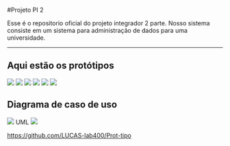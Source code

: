 #Projeto PI 2

Esse é o repositorio oficial do projeto integrador 2 parte. Nosso sistema consiste em um sistema para administração de dados para uma universidade.

------

## Aqui estão os protótipos

![](https://i.ibb.co/vm4Yz6z/Captura-de-Tela-25.png)
![](https://i.ibb.co/QCXfGnZ/Captura-de-Tela-36.png)
![](https://i.ibb.co/SJ8RrYq/Captura-de-Tela-37.png)
![](https://i.ibb.co/KG0Vxk6/Captura-de-Tela-38.png)
![](https://i.ibb.co/qjYrk0S/Captura-de-Tela-39.png)
![](https://i.ibb.co/Z1vyqZP/Captura-de-Tela-40.png)
## Diagrama de caso de uso
![](https://i.ibb.co/KyY3Ctw/Captura-de-Tela-32.png)
UML
![](https://i.ibb.co/P6kzNNR/Fluxograma-final.jpg)

https://github.com/LUCAS-lab400/Prot-tipo
